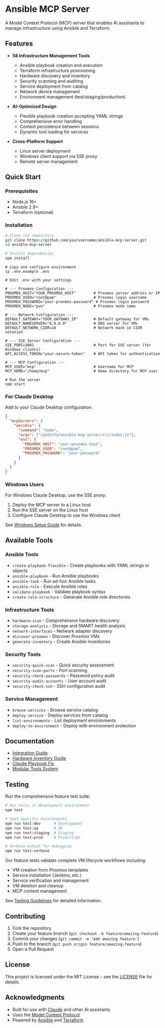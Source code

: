 # Ansible MCP Server

A Model Context Protocol (MCP) server that enables AI assistants to manage infrastructure using Ansible and Terraform.

## Features

- **58 Infrastructure Management Tools**
  - Ansible playbook creation and execution
  - Terraform infrastructure provisioning
  - Hardware discovery and inventory
  - Security scanning and auditing
  - Service deployment from catalog
  - Network device management
  - Environment management (test/staging/production)

- **AI-Optimized Design**
  - Flexible playbook creation accepting YAML strings
  - Comprehensive error handling
  - Context persistence between sessions
  - Dynamic tool loading for services

- **Cross-Platform Support**
  - Linux server deployment
  - Windows client support via SSE proxy
  - Remote server management

## Quick Start

### Prerequisites

- Node.js 16+
- Ansible 2.9+
- Terraform (optional)

### Installation

```bash
# Clone the repository
git clone https://github.com/yourusername/ansible-mcp-server.git
cd ansible-mcp-server
```
```bash
# Install dependencies
npm install
```
```
# Copy and configure environment
cp .env.example .env
```
```
# Edit .env with your settings

# --- Proxmox Configuration ---
PROXMOX_HOST="YOUR_PROXMOX_HOST"        # Proxmox server address or IP
PROXMOX_USER="root@pam"                 # Proxmox login username
PROXMOX_PASSWORD="your-proxmox-password" # Proxmox login password
PROXMOX_NODE="pve"                      # Proxmox node name

# --- Network Configuration ---
DEFAULT_GATEWAY="YOUR_GATEWAY_IP"       # Default gateway for VMs
DEFAULT_NAMESERVER="8.8.8.8"            # DNS server for VMs
DEFAULT_NETWORK_CIDR=24                 # Network mask in CIDR notation

# --- SSE Server Configuration ---
SSE_PORT=3001                           # Port for SSE server (for Windows clients)
API_ACCESS_TOKEN="your-secure-token"    # API token for authentication

# --- MCP Configuration ---
MCP_USER="mcp"                          # Username for MCP
MCP_HOME="/home/mcp"                    # Home directory for MCP user
```
```
# Run the server
npm start
```

### For Claude Desktop

Add to your Claude Desktop configuration:

```json
{
  "mcpServers": {
    "ansible": {
      "command": "node",
      "args": ["/path/to/ansible-mcp-server/src/index.js"],
      "env": {
        "PROXMOX_HOST": "your-proxmox-host",
        "PROXMOX_USER": "root@pam",
        "PROXMOX_PASSWORD": "your-password"
      }
    }
  }
}
```

### Windows Users

For Windows Claude Desktop, use the SSE proxy:

1. Deploy the MCP server to a Linux host
2. Run the SSE server on the Linux host
3. Configure Claude Desktop to use the Windows client

See [Windows Setup Guide](docs/windows-claude-desktop-setup.md) for details.

## Available Tools

### Ansible Tools
- `create-playbook-flexible` - Create playbooks with YAML strings or objects
- `ansible-playbook` - Run Ansible playbooks
- `ansible-task` - Run ad-hoc Ansible tasks
- `ansible-role` - Execute Ansible roles
- `validate-playbook` - Validate playbook syntax
- `create-role-structure` - Generate Ansible role directories

### Infrastructure Tools
- `hardware-scan` - Comprehensive hardware discovery
- `storage-analysis` - Storage and SMART health analysis
- `network-interfaces` - Network adapter discovery
- `discover-proxmox` - Discover Proxmox VMs
- `generate-inventory` - Create Ansible inventories

### Security Tools
- `security-quick-scan` - Quick security assessment
- `security-scan-ports` - Port scanning
- `security-check-passwords` - Password policy audit
- `security-audit-accounts` - User account audit
- `security-check-ssh` - SSH configuration audit

### Service Management
- `browse-services` - Browse service catalog
- `deploy-service` - Deploy services from catalog
- `list-environments` - List deployment environments
- `deploy-to-environment` - Deploy with environment protection

## Documentation

- [Integration Guide](docs/integration.md)
- [Hardware Inventory Guide](docs/hardware-inventory-guide.md)
- [Claude Playbook Fix](docs/claude-playbook-fix.md)
- [Modular Tools System](docs/modular-tools.md)

## Testing

Run the comprehensive feature test suite:

```bash
# Run tests in development environment
npm test

# Test specific environments
npm run test:dev      # Development
npm run test:qa       # QA
npm run test:staging  # Staging
npm run test:prod     # Production

# Verbose output for debugging
npm run test:verbose
```

Our feature tests validate complete VM lifecycle workflows including:
- VM creation from Proxmox templates
- Service installation (Jenkins, etc.)
- Service verification and management
- VM deletion and cleanup
- MCP context management

See [Testing Guidelines](tests/TESTING-GUIDELINES.md) for detailed information.

## Contributing

1. Fork the repository
2. Create your feature branch (`git checkout -b feature/amazing-feature`)
3. Commit your changes (`git commit -m 'Add amazing feature'`)
4. Push to the branch (`git push origin feature/amazing-feature`)
5. Open a Pull Request

## License

This project is licensed under the MIT License - see the [LICENSE](LICENSE) file for details.

## Acknowledgments

- Built for use with [Claude](https://claude.ai) and other AI assistants
- Uses the [Model Context Protocol](https://modelcontextprotocol.io)
- Powered by [Ansible](https://ansible.com) and [Terraform](https://terraform.io)
